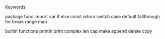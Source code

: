 Keywords

package
func
import
var
if
else
const
return
switch
case
default
fallthrough
for
break
range
map

builtin functions
println 
print
complex
len
cap
make
append
delete
copy

